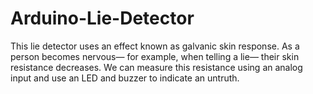 # Arduino-Lie-Detector
This lie detector uses an effect known as galvanic skin response.
As a person becomes nervous—
for example, when telling a lie—
their skin resistance decreases.
We can measure this resistance using an analog input and use an LED and buzzer to indicate an untruth.
